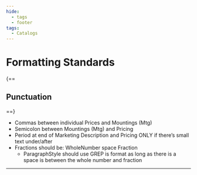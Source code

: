 ```yaml
---
hide:
  - tags
  - footer
tags:
  - Catalogs
---
```


# **Formatting Standards**


{==

## **Punctuation**

==}

- Commas between individual Prices and Mountings (Mtg)
- Semicolon between Mountings (Mtg) and Pricing
- Period at end of Marketing Description and Pricing ONLY if there’s small text under/after
- Fractions should be: WholeNumber space Fraction
    - ParagraphStyle should use GREP is format as long as there is a space is between the whole number and fraction


---
